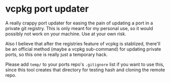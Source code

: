 # vcpkg port updater

A really crappy port updater for easing the pain of updating a port in a private git registry. This is only meant for my personal use, so it would possibly not work on your machine. Use at your own risk.

Also I believe that after the registries feature of vcpkg is stablized, there'll be an official method (maybe a vcpkg sub-command) for updating private ports, so this one is really just a temporary hack.

Please add `temp/` to your ports repo's `.gitignore` list if you want to use this, since this tool creates that directory for testing hash and cloning the remote repo.
